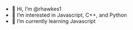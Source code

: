 - 👋 Hi, I’m @rhawkes1
- 👀 I’m interested in Javascript, C++, and Python
- 🌱 I’m currently learning Javascript


<!---
rhawkes1/rhawkes1 is a ✨ special ✨ repository because its `README.md` (this file) appears on your GitHub profile.
You can click the Preview link to take a look at your changes.
--->
